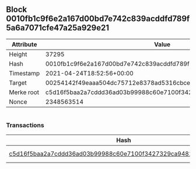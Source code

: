 ## Block 0010fb1c9f6e2a167d00bd7e742c839acddfd789f5a6a7071cfe47a25a929e21

Attribute | Value
--- | ---
Height | 37295
Hash | 0010fb1c9f6e2a167d00bd7e742c839acddfd789f5a6a7071cfe47a25a929e21
Timestamp | 2021-04-24T18:52:56+00:00
Target | 00254142f49eaaa504dc75712e8378ad5316cbcead634704b3734b6271167cc4
Merke root | c5d16f5baa2a7cddd36ad03b99988c60e7100f3427329ca948150a41a4c9f5e9
Nonce | 2348563514

```

```

### Transactions

Hash | Amount
--- | ---
[c5d16f5baa2a7cddd36ad03b99988c60e7100f3427329ca948150a41a4c9f5e9](c5d16f5baa2a7cddd36ad03b99988c60e7100f3427329ca948150a41a4c9f5e9.md) | 10.00000000 SKEPTI 
